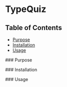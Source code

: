 # TypeQuiz

## Table of Contents

* <a href="#purpose"> Purpose </a>
* <a href="#installation">Installation</a>
* <a href="#usage"> Usage </a> 


<a id="purpose">### Purpose</a>



<a id="installation"> ### Installation </a>



<a id="usage"> ### Usage </a>
